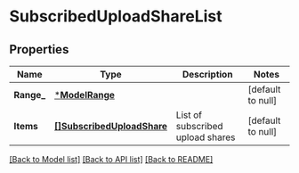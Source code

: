 # SubscribedUploadShareList

## Properties
Name | Type | Description | Notes
------------ | ------------- | ------------- | -------------
**Range_** | [***ModelRange**](Range.md) |  | [default to null]
**Items** | [**[]SubscribedUploadShare**](SubscribedUploadShare.md) | List of subscribed upload shares | [default to null]

[[Back to Model list]](../README.md#documentation-for-models) [[Back to API list]](../README.md#documentation-for-api-endpoints) [[Back to README]](../README.md)


